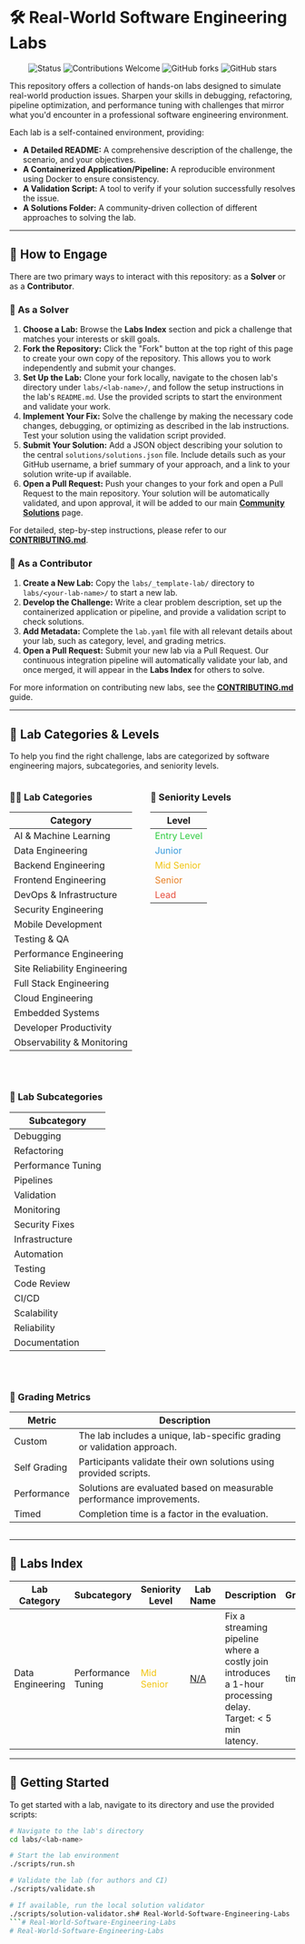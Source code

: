 # 🛠️ Real-World Software Engineering Labs

<p align="center">
  <img src="https://img.shields.io/badge/Status-Active-brightgreen" alt="Status"/>
  <img src="https://img.shields.io/badge/Contributions-Welcome-blue" alt="Contributions Welcome"/>
  <img src="https://img.shields.io/github/forks/OmarEssameldinMousa/Real-World-Software-Engineering-Labs?style=social" alt="GitHub forks"/>
  <img src="https://img.shields.io/github/stars/OmarEssameldinMousa/Real-World-Software-Engineering-Labs?style=social" alt="GitHub stars"/>
</p>

This repository offers a collection of hands-on labs designed to simulate real-world production issues. Sharpen your skills in debugging, refactoring, pipeline optimization, and performance tuning with challenges that mirror what you'd encounter in a professional software engineering environment.

Each lab is a self-contained environment, providing:

*   **A Detailed README:** A comprehensive description of the challenge, the scenario, and your objectives.
*   **A Containerized Application/Pipeline:** A reproducible environment using Docker to ensure consistency.
*   **A Validation Script:** A tool to verify if your solution successfully resolves the issue.
*   **A Solutions Folder:** A community-driven collection of different approaches to solving the lab.

---

## 🚀 How to Engage

There are two primary ways to interact with this repository: as a **Solver** or as a **Contributor**.

### 🔹 As a Solver

1. **Choose a Lab:** Browse the **Labs Index** section and pick a challenge that matches your interests or skill goals.
2. **Fork the Repository:** Click the "Fork" button at the top right of this page to create your own copy of the repository. This allows you to work independently and submit your changes.
3. **Set Up the Lab:** Clone your fork locally, navigate to the chosen lab's directory under `labs/<lab-name>/`, and follow the setup instructions in the lab's `README.md`. Use the provided scripts to start the environment and validate your work.
4. **Implement Your Fix:** Solve the challenge by making the necessary code changes, debugging, or optimizing as described in the lab instructions. Test your solution using the validation script provided.
5. **Submit Your Solution:** Add a JSON object describing your solution to the central `solutions/solutions.json` file. Include details such as your GitHub username, a brief summary of your approach, and a link to your solution write-up if available.
6. **Open a Pull Request:** Push your changes to your fork and open a Pull Request to the main repository. Your solution will be automatically validated, and upon approval, it will be added to our main [**Community Solutions**](SOLUTIONS.md) page.

For detailed, step-by-step instructions, please refer to our [**CONTRIBUTING.md**](CONTRIBUTING.md).

### 🔹 As a Contributor

1. **Create a New Lab:** Copy the `labs/_template-lab/` directory to `labs/<your-lab-name>/` to start a new lab.
2. **Develop the Challenge:** Write a clear problem description, set up the containerized application or pipeline, and provide a validation script to check solutions.
3. **Add Metadata:** Complete the `lab.yaml` file with all relevant details about your lab, such as category, level, and grading metrics.
4. **Open a Pull Request:** Submit your new lab via a Pull Request. Our continuous integration pipeline will automatically validate your lab, and once merged, it will appear in the **Labs Index** for others to solve.

For more information on contributing new labs, see the [**CONTRIBUTING.md**](CONTRIBUTING.md) guide.

---

## 🔬 Lab Categories & Levels

To help you find the right challenge, labs are categorized by software engineering majors, subcategories, and seniority levels.

<div style="display: flex; flex-wrap: wrap; gap: 2rem; align-items: flex-start;">

<div>

### 🧑‍💻 Lab Categories

| Category                        |
|----------------------------------|
| AI & Machine Learning           |
| Data Engineering                |
| Backend Engineering             |
| Frontend Engineering            |
| DevOps & Infrastructure         |
| Security Engineering            |
| Mobile Development              |
| Testing & QA                    |
| Performance Engineering         |
| Site Reliability Engineering    |
| Full Stack Engineering          |
| Cloud Engineering               |
| Embedded Systems                |
| Developer Productivity          |
| Observability & Monitoring      |

</div>

<div>

### 🏅 Seniority Levels

| Level        |
|--------------|
| <span style="color:#2ecc40;">Entry Level</span>  |
| <span style="color:#3498db;">Junior</span>       |
| <span style="color:#f1c40f;">Mid Senior</span>   |
| <span style="color:#e67e22;">Senior</span>       |
| <span style="color:#e74c3c;">Lead</span>         |

</div>

<div>

### 🧩 Lab Subcategories

| Subcategory         |
|---------------------|
| Debugging           |
| Refactoring         |
| Performance Tuning  |
| Pipelines           |
| Validation          |
| Monitoring          |
| Security Fixes      |
| Infrastructure      |
| Automation          |
| Testing             |
| Code Review         |
| CI/CD               |
| Scalability         |
| Reliability         |
| Documentation       |

</div>

<div>

### 🎯 Grading Metrics

| Metric         | Description                                                                 |
|----------------|-----------------------------------------------------------------------------|
| Custom         | The lab includes a unique, lab-specific grading or validation approach.     |
| Self Grading   | Participants validate their own solutions using provided scripts.          |
| Performance    | Solutions are evaluated based on measurable performance improvements.       |
| Timed          | Completion time is a factor in the evaluation.                            |

</div>
</div>

---

## 📑 Labs Index

<!-- LABS_TABLE_START -->
| Lab Category | Subcategory | Seniority Level | Lab Name | Description | Grading | Contributor | # Solvers |
|---|---|---|---|---|---|---|---|
| Data Engineering | Performance Tuning | <span style="color:#f1c40f;">Mid Senior</span> | [N/A](labs/streaming-delayed-join) | Fix a streaming pipeline where a costly join introduces a 1-hour processing delay. Target: < 5 min latency. | timed | [@OmarEssameldinMousa](https://github.com/OmarEssameldinMousa) | 0 |
<!-- LABS_TABLE_END -->

---

## 🧭 Getting Started

To get started with a lab, navigate to its directory and use the provided scripts:

```bash
# Navigate to the lab's directory
cd labs/<lab-name>

# Start the lab environment
./scripts/run.sh

# Validate the lab (for authors and CI)
./scripts/validate.sh

# If available, run the local solution validator
./scripts/solution-validator.sh# Real-World-Software-Engineering-Labs
```# Real-World-Software-Engineering-Labs
# Real-World-Software-Engineering-Labs
